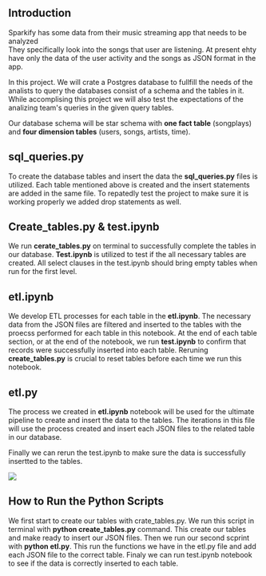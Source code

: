 ## Introduction


Sparkify has some data from their music streaming app that needs to be analyzed  
They specifically look into the songs that user are listening. At present ehty have only the data of the user activity and the songs as JSON format in the app. 

In this project. We will crate a Postgres database to fullfill the needs of the analists to query the databases consist of a schema and the tables in it. 
While accomplising this project we will also test the expectations of the analizing team's queries in the given query tables. 

Our database schema will be star schema with **one fact table** (songplays) and **four dimension tables** (users, songs, artists, time).

## sql_queries.py

To create the database tables and insert the data the **sql_queries.py** files is utilized. Each table mentioned above is created and the insert statements are added in  the same file. To repatedly test the project to make sure it is working properly we added drop statements as well.

## Create_tables.py & test.ipynb

We run **cerate_tables.py** on terminal to successfully complete the tables in our database. **Test.ipynb** is utilized to test if the all necessary tables are created. All select clauses in the test.ipynb should bring empty tables when run for the first level.

## etl.ipynb

We develop ETL processes for each table in the **etl.ipynb**. The necessary data from the JSON files are filtered and inserted to the tables with the proecss performed for each table in this notebook.  At the end of each table section, or at the end of the notebook, we run **test.ipynb** to confirm that records were successfully inserted into each table. Reruning **create_tables.py** is crucial to reset tables before each time we run this notebook.

## etl.py

The process we created in **etl.ipynb** notebook will be used for the ultimate pipeline to create and insert the data to the tables. The iterations in this file will use the process created and insert each JSON files to the related table in our database. 

Finally we can rerun the test.ipynb to make sure the data is successfully insertted to the tables. 

![](images/diagram.png)

## How to Run the Python Scripts

We first start to create our tables with crate_tables.py. We run this script in terminal with **python create_tables.py** command. This create our tables and make ready to insert our JSON files. Then we run our second scprint  with **python etl.py**. This run the functions we have in the etl.py file and add each JSON file to the correct table. Finaly we can run test.ipynb notebook to see if the data is correctly inserted to each table.

